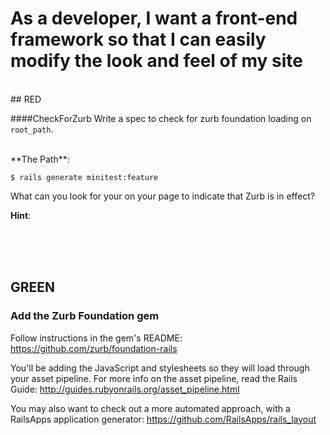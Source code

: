 # As a developer, I want a front-end framework so that I can easily modify the look and feel of my site

<br>
## RED

####CheckForZurb
Write a spec to check for zurb foundation loading on `root_path`.

<br>
**The Path**:

    $ rails generate minitest:feature


What can you look for your on your page to indicate that Zurb is in effect?

**Hint**:

<span style="color: white">
  One option would be to check for "columns" in the page.body. Better would be to see if a stylesheet with "zurb" in the name was getting loaded.
  Please share if you come up with a better test!
</span>

<br>

## GREEN

### Add the Zurb Foundation gem

Follow instructions in the gem's README:
https://github.com/zurb/foundation-rails

You'll be adding the JavaScript and stylesheets so they will load through your asset pipeline. For more info on the asset pipeline, read the Rails Guide:
http://guides.rubyonrails.org/asset_pipeline.html

You may also want to check out a more automated approach, with a RailsApps application generator:
https://github.com/RailsApps/rails_layout

